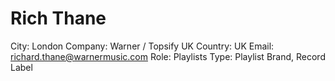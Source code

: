 # Rich Thane

City: London
Company: Warner / Topsify UK
Country: UK
Email: richard.thane@warnermusic.com
Role: Playlists
Type: Playlist Brand, Record Label